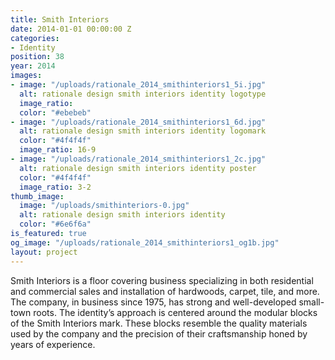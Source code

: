 ```yaml
---
title: Smith Interiors
date: 2014-01-01 00:00:00 Z
categories:
- Identity
position: 38
year: 2014
images:
- image: "/uploads/rationale_2014_smithinteriors1_5i.jpg"
  alt: rationale design smith interiors identity logotype
  image_ratio: 
  color: "#ebebeb"
- image: "/uploads/rationale_2014_smithinteriors1_6d.jpg"
  alt: rationale design smith interiors identity logomark
  color: "#4f4f4f"
  image_ratio: 16-9
- image: "/uploads/rationale_2014_smithinteriors1_2c.jpg"
  alt: rationale design smith interiors identity poster
  color: "#4f4f4f"
  image_ratio: 3-2
thumb_image:
  image: "/uploads/smithinteriors-0.jpg"
  alt: rationale design smith interiors identity
  color: "#6e6f6a"
is_featured: true
og_image: "/uploads/rationale_2014_smithinteriors1_og1b.jpg"
layout: project
---
```


Smith Interiors is a floor covering business specializing in both residential 
and commercial sales and installation of hardwoods, carpet, tile, and more. 
The company, in business since 1975, has strong and well-developed small-town roots. The identity’s approach is centered around the modular blocks of the Smith Interiors mark. These blocks resemble the quality materials used by the company and the precision of their craftsmanship honed by years of experience.